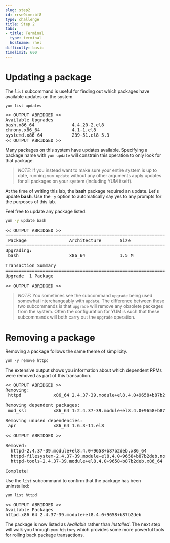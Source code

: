 ```yaml
---
slug: step2
id: rrse9imezbf8
type: challenge
title: Step 2
tabs:
- title: Terminal
  type: terminal
  hostname: rhel
difficulty: basic
timelimit: 600
---
```

# Updating a package

The `list` subcommand is useful for finding out which packages have available
updates on the system.

```
yum list updates
```

<pre class=file>
<< OUTPUT ABRIDGED >>
Available Upgrades
bash.x86_64              4.4.20-2.el8                               rhui-rhel-8-for-x86_64-baseos-rhui-rpms
chrony.x86_64            4.1-1.el8                                  rhui-rhel-8-for-x86_64-baseos-rhui-rpms
systemd.x86_64           239-51.el8_5.3                             rhui-rhel-8-for-x86_64-baseos-rhui-rpms
<< OUTPUT ABRIDGED >>
</pre>

Many packages on this system have updates available. Specifying a
package name with `yum update` will constrain this operation to only look
for that package.

>_NOTE:_ If you instead want to make sure your entire system is up to date,
running `yum update` without any other arguments apply updates for all
packages on your system (including YUM itself).

At the time of writing this lab, the __bash__ package required an update. Let's update __bash__. Use the `-y` option to automatically say yes to any prompts for the purposes of this lab.

Feel free to update any package listed.

```bash
yum -y update bash
```

<pre class=file>
<< OUTPUT ABRIDGED >>
===============================================================
 Package                Architecture       Size
===============================================================
Upgrading:
 bash                   x86_64             1.5 M

Transaction Summary
===============================================================
Upgrade  1 Package

<< OUTPUT ABRIDGED >>
</pre>

>_NOTE:_ You sometimes see the subcommand `upgrade` being used somewhat interchangeably with `update`. The difference between these two subcommands is that `upgrade` will remove any obsolete packages from the system. Often the configuration for YUM is such that these subcommands will both carry out the `upgrade` operation.

# Removing a package

Removing a package follows the same theme of simplicity.

```
yum -y remove httpd
```

The extensive output shows you information about which dependent RPMs were
removed as part of this transaction.

<pre class=file>
<< OUTPUT ABRIDGED >>
Removing:
 httpd            x86_64 2.4.37-39.module+el8.4.0+9658+b87b2deb

Removing dependent packages:
 mod_ssl          x86_64 1:2.4.37-39.module+el8.4.0+9658+b87b2deb

Removing unused dependencies:
 apr              x86_64 1.6.3-11.el8

<< OUTPUT ABRIDGED >>

Removed:
  httpd-2.4.37-39.module+el8.4.0+9658+b87b2deb.x86_64
  httpd-filesystem-2.4.37-39.module+el8.4.0+9658+b87b2deb.noarch
  httpd-tools-2.4.37-39.module+el8.4.0+9658+b87b2deb.x86_64

Complete!
</pre>

Use the `list` subcommand to confirm that the package has been uninstalled:

```
yum list httpd
```

<pre class=file>
<< OUTPUT ABRIDGED >>
Available Packages
httpd.x86_64 2.4.37-39.module+el8.4.0+9658+b87b2deb
</pre>

The package is now listed as _Available_ rather than _Installed_. The next
step will walk you through `yum history` which provides some more powerful
tools for rolling back package transactions.
